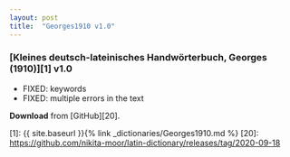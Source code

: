 ```yaml
---
layout: post
title:  "Georges1910 v1.0"
---
```


### [Kleines deutsch-lateinisches Handwörterbuch, Georges (1910)][1] v1.0

* FIXED: keywords
* FIXED: multiple errors in the text


**Download** from [GitHub][20].


[1]: {{ site.baseurl }}{% link _dictionaries/Georges1910.md %}
[20]: https://github.com/nikita-moor/latin-dictionary/releases/tag/2020-09-18
